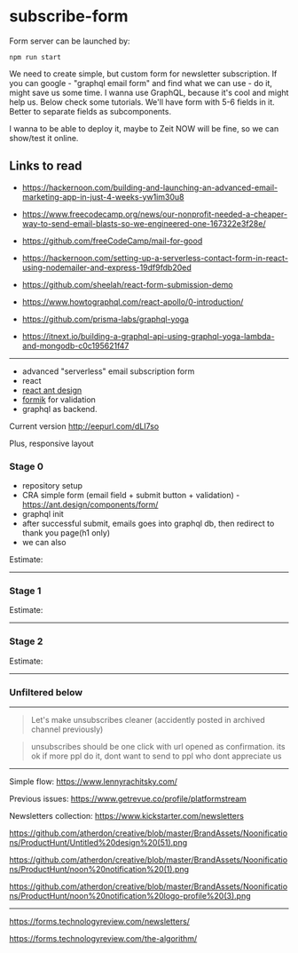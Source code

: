 # subscribe-form

Form server can be launched by:
```
npm run start
```

We need to create simple, but custom form for newsletter subscription.
If you can google - "graphql email form" and find what we can use - do it, might save us some time.
I wanna use GraphQL, because it's cool and might help us. Below check some tutorials.
We'll have form with 5-6 fields in it. Better to separate fields as subcomponents.

I wanna to be able to deploy it, maybe to Zeit NOW will be fine, so we can show/test it online.

## Links to read

- https://hackernoon.com/building-and-launching-an-advanced-email-marketing-app-in-just-4-weeks-yw1im30u8
- https://www.freecodecamp.org/news/our-nonprofit-needed-a-cheaper-way-to-send-email-blasts-so-we-engineered-one-167322e3f28e/
- https://github.com/freeCodeCamp/mail-for-good

- https://hackernoon.com/setting-up-a-serverless-contact-form-in-react-using-nodemailer-and-express-19df9fdb20ed
- https://github.com/sheelah/react-form-submission-demo

- https://www.howtographql.com/react-apollo/0-introduction/
- https://github.com/prisma-labs/graphql-yoga
- https://itnext.io/building-a-graphql-api-using-graphql-yoga-lambda-and-mongodb-c0c195621f47

---


- advanced "serverless" email subscription form
- react
- [react ant design](https://github.com/ant-design/ant-design)
- [formik](https://github.com/jaredpalmer/formik) for validation
- graphql as backend.

Current version http://eepurl.com/dLI7so

Plus, responsive layout


### Stage 0
 - repository setup
 - CRA simple form (email field + submit button + validation) - https://ant.design/components/form/
 - graphql init
 - after successful submit, emails goes into graphql db, then redirect to thank you page(h1 only)
 - we can also

Estimate:

---

### Stage 1
Estimate:

---

### Stage 2
Estimate:

---

### Unfiltered below


---

> Let's make unsubscribes cleaner (accidently posted in archived channel previously)

> unsubscribes should be one click with url opened as confirmation. its ok if more ppl do it, dont want to send to ppl who dont appreciate us


---

Simple flow: https://www.lennyrachitsky.com/

Previous issues: https://www.getrevue.co/profile/platformstream

Newsletters collection: https://www.kickstarter.com/newsletters

https://github.com/atherdon/creative/blob/master/BrandAssets/Noonifications/ProductHunt/Untitled%20design%20(51).png

https://github.com/atherdon/creative/blob/master/BrandAssets/Noonifications/ProductHunt/noon%20notification%20(1).png

https://github.com/atherdon/creative/blob/master/BrandAssets/Noonifications/ProductHunt/noon%20notification%20logo-profile%20(3).png



----


https://forms.technologyreview.com/newsletters/

https://forms.technologyreview.com/the-algorithm/
